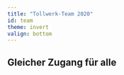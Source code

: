 ```yaml
---
title: "Tollwerk-Team 2020"
id: team
theme: invert
valign: bottom
---
```

## <span class="blend">Gleicher Zugang für alle</span>
